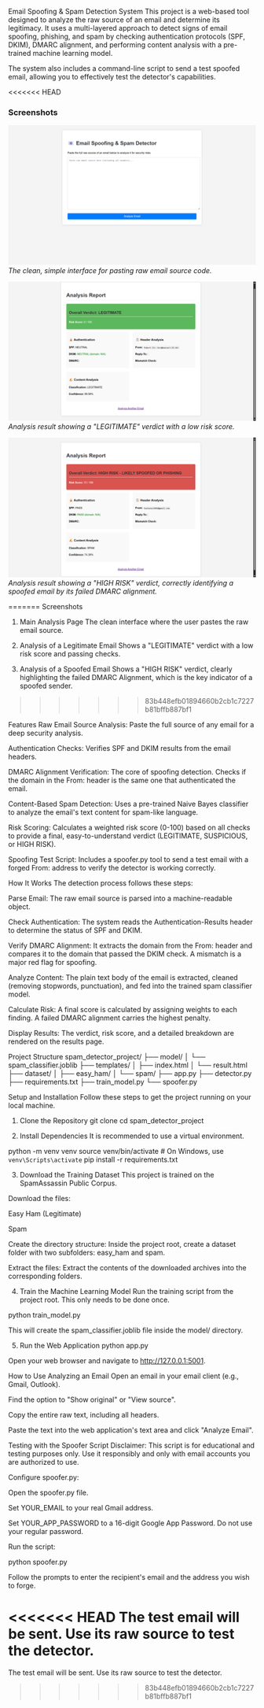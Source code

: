 Email Spoofing & Spam Detection System
This project is a web-based tool designed to analyze the raw source of an email and determine its legitimacy. It uses a multi-layered approach to detect signs of email spoofing, phishing, and spam by checking authentication protocols (SPF, DKIM), DMARC alignment, and performing content analysis with a pre-trained machine learning model.

The system also includes a command-line script to send a test spoofed email, allowing you to effectively test the detector's capabilities.

<<<<<<< HEAD
### Screenshots

![Main Interface](Screenshots/main-page.png)
*The clean, simple interface for pasting raw email source code.*

![Legitimate Result](Screenshots/legitimate-result.png)
*Analysis result showing a "LEGITIMATE" verdict with a low risk score.*

![High Risk Result](Screenshots/high-risk-result.png)
*Analysis result showing a "HIGH RISK" verdict, correctly identifying a spoofed email by its failed DMARC alignment.*

=======
Screenshots
1. Main Analysis Page
The clean interface where the user pastes the raw email source.

2. Analysis of a Legitimate Email
Shows a "LEGITIMATE" verdict with a low risk score and passing checks.

3. Analysis of a Spoofed Email
Shows a "HIGH RISK" verdict, clearly highlighting the failed DMARC Alignment, which is the key indicator of a spoofed sender.
>>>>>>> 83b448efb01894660b2cb1c7227b81bffb887bf1

Features
Raw Email Source Analysis: Paste the full source of any email for a deep security analysis.

Authentication Checks: Verifies SPF and DKIM results from the email headers.

DMARC Alignment Verification: The core of spoofing detection. Checks if the domain in the From: header is the same one that authenticated the email.

Content-Based Spam Detection: Uses a pre-trained Naive Bayes classifier to analyze the email's text content for spam-like language.

Risk Scoring: Calculates a weighted risk score (0-100) based on all checks to provide a final, easy-to-understand verdict (LEGITIMATE, SUSPICIOUS, or HIGH RISK).

Spoofing Test Script: Includes a spoofer.py tool to send a test email with a forged From: address to verify the detector is working correctly.

How It Works
The detection process follows these steps:

Parse Email: The raw email source is parsed into a machine-readable object.

Check Authentication: The system reads the Authentication-Results header to determine the status of SPF and DKIM.

Verify DMARC Alignment: It extracts the domain from the From: header and compares it to the domain that passed the DKIM check. A mismatch is a major red flag for spoofing.

Analyze Content: The plain text body of the email is extracted, cleaned (removing stopwords, punctuation), and fed into the trained spam classifier model.

Calculate Risk: A final score is calculated by assigning weights to each finding. A failed DMARC alignment carries the highest penalty.

Display Results: The verdict, risk score, and a detailed breakdown are rendered on the results page.

Project Structure
spam_detector_project/
├── model/
│   └── spam_classifier.joblib
├── templates/
│   ├── index.html
│   └── result.html
├── dataset/
│   ├── easy_ham/
│   └── spam/
├── app.py
├── detector.py
├── requirements.txt
├── train_model.py
└── spoofer.py

Setup and Installation
Follow these steps to get the project running on your local machine.

1. Clone the Repository
git clone <your-repo-url>
cd spam_detector_project

2. Install Dependencies
It is recommended to use a virtual environment.

python -m venv venv
source venv/bin/activate  # On Windows, use `venv\Scripts\activate`
pip install -r requirements.txt

3. Download the Training Dataset
This project is trained on the SpamAssassin Public Corpus.

Download the files:

Easy Ham (Legitimate)

Spam

Create the directory structure: Inside the project root, create a dataset folder with two subfolders: easy_ham and spam.

Extract the files: Extract the contents of the downloaded archives into the corresponding folders.

4. Train the Machine Learning Model
Run the training script from the project root. This only needs to be done once.

python train_model.py

This will create the spam_classifier.joblib file inside the model/ directory.

5. Run the Web Application
python app.py

Open your web browser and navigate to http://127.0.0.1:5001.

How to Use
Analyzing an Email
Open an email in your email client (e.g., Gmail, Outlook).

Find the option to "Show original" or "View source".

Copy the entire raw text, including all headers.

Paste the text into the web application's text area and click "Analyze Email".

Testing with the Spoofer Script
Disclaimer: This script is for educational and testing purposes only. Use it responsibly and only with email accounts you are authorized to use.

Configure spoofer.py:

Open the spoofer.py file.

Set YOUR_EMAIL to your real Gmail address.

Set YOUR_APP_PASSWORD to a 16-digit Google App Password. Do not use your regular password.

Run the script:

python spoofer.py

Follow the prompts to enter the recipient's email and the address you wish to forge.

<<<<<<< HEAD
The test email will be sent. Use its raw source to test the detector.
=======
The test email will be sent. Use its raw source to test the detector.
>>>>>>> 83b448efb01894660b2cb1c7227b81bffb887bf1
